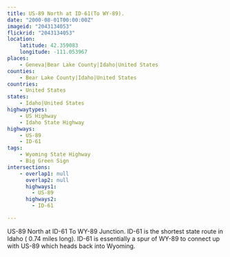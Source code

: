```yaml
---
title: US-89 North at ID-61(To WY-89).
date: "2000-08-01T00:00:00Z"
imageid: "2043134053"
flickrid: "2043134053"
location:
    latitude: 42.359083
    longitude: -111.053967
places:
    - Geneva|Bear Lake County|Idaho|United States
counties:
    - Bear Lake County|Idaho|United States
countries:
    - United States
states:
    - Idaho|United States
highwaytypes:
    - US Highway
    - Idaho State Highway
highways:
    - US-89
    - ID-61
tags:
    - Wyoming State Highway
    - Big Green Sign
intersections:
    - overlap1: null
      overlap2: null
      highways1:
        - US-89
      highways2:
        - ID-61

---
```

US-89 North at ID-61 To WY-89 Junction.  ID-61 is the shortest state route in Idaho ( 0.74 miles long).  ID-61 is essentially a spur of WY-89 to connect up with US-89 which heads back into Wyoming.